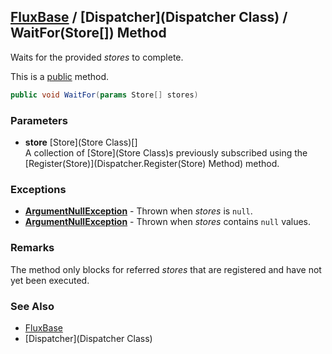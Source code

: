 [FluxBase](index) / [Dispatcher](Dispatcher Class) /  WaitFor(Store\[\]) Method
-------------------------------------------------------------------------------

Waits for the provided _stores_ to complete.

This is a [public](https://docs.microsoft.com/dotnet/csharp/language-reference/keywords/public) method.

```c#
public void WaitFor(params Store[] stores)
```

### Parameters
* __store__ [Store](Store Class)\[\]  
A collection of [Store](Store Class)s previously subscribed using the [Register(Store)](Dispatcher.Register(Store) Method) method.

### Exceptions
* __[ArgumentNullException](https://docs.microsoft.com/dotnet/api/system.argumentnullexception)__ - Thrown when _stores_ is `null`.
* __[ArgumentNullException](https://docs.microsoft.com/dotnet/api/system.argumentnullexception)__ - Thrown when _stores_ contains `null` values.

### Remarks
The method only blocks for referred _stores_ that are registered and have not yet been executed.

### See Also
* [FluxBase](index)
* [Dispatcher](Dispatcher Class)